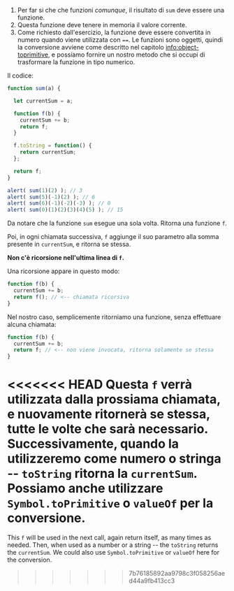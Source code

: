 
1. Per far si che che funzioni *comunque*, il risultato di `sum` deve essere una funzione.
2. Questa funzione deve tenere in memoria il valore corrente.
3. Come richiesto dall'esercizio, la funzione deve essere convertita in numero quando viene utilizzata con `==`. Le funzioni sono oggetti, quindi la conversione avviene come descritto nel capitolo <info:object-toprimitive>, e possiamo fornire un nostro metodo che si occupi di trasformare la funzione in tipo numerico.

Il codice:

```js demo run
function sum(a) {

  let currentSum = a;

  function f(b) {
    currentSum += b;
    return f;
  }

  f.toString = function() {
    return currentSum;
  };

  return f;
}

alert( sum(1)(2) ); // 3
alert( sum(5)(-1)(2) ); // 6
alert( sum(6)(-1)(-2)(-3) ); // 0
alert( sum(0)(1)(2)(3)(4)(5) ); // 15
```

Da notare che la funzione `sum` esegue una sola volta. Ritorna una funzione `f`.

Poi, in ogni chiamata successiva, `f` aggiunge il suo parametro alla somma presente in `currentSum`, e ritorna se stessa.

**Non c'è ricorsione nell'ultima linea di `f`.**

Una ricorsione appare in questo modo:

```js
function f(b) {
  currentSum += b;
  return f(); // <-- chiamata ricorsiva
}
```

Nel nostro caso, semplicemente ritorniamo una funzione, senza effettuare alcuna chiamata:

```js
function f(b) {
  currentSum += b;
  return f; // <-- non viene invocata, ritorna solamente se stessa
}
```

<<<<<<< HEAD
Questa `f` verrà utilizzata dalla prossiama chiamata, e nuovamente ritornerà se stessa, tutte le volte che sarà necessario. Successivamente, quando la utilizzeremo come numero o stringa -- `toString` ritorna la `currentSum`. Possiamo anche utilizzare `Symbol.toPrimitive` o `valueOf` per la conversione.
=======
This `f` will be used in the next call, again return itself, as many times as needed. Then, when used as a number or a string -- the `toString` returns the `currentSum`. We could also use `Symbol.toPrimitive` or `valueOf` here for the conversion.
>>>>>>> 7b76185892aa9798c3f058256aed44a9fb413cc3
